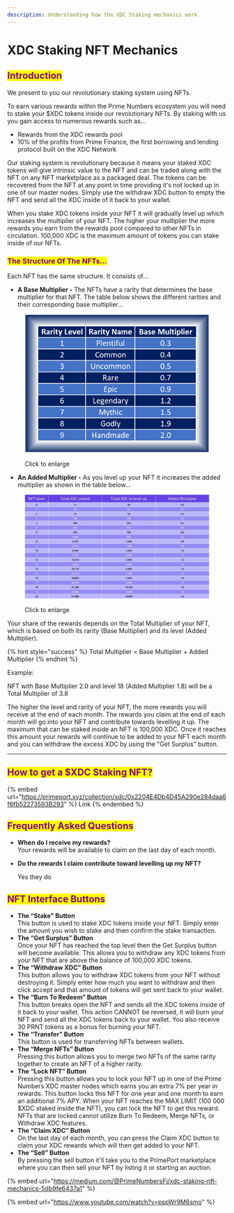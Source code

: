```yaml
---
description: Understanding how the XDC Staking mechanics work
---
```


# XDC Staking NFT Mechanics

## <mark style="color:purple;">Introduction</mark>

We present to you our revolutionary staking system using NFTs.

To earn various rewards within the Prime Numbers ecosystem you will need to stake your $XDC tokens inside our revolutionary NFTs. By staking with us you gain access to numerous rewards such as...

* Rewards from the XDC rewards pool
* 10% of the profits from Prime Finance, the first borrowing and lending protocol built on the XDC Network

Our staking system is revolutionary because it means your staked XDC tokens will give intrinsic value to the NFT and can be traded along with the NFT on any NFT marketplace as a packaged deal. The tokens can be recovered from the NFT at any point in time providing it's not locked up in one of our master nodes. Simply use the withdraw XDC button to empty the NFT and send all the XDC inside of it back to your wallet.

When you stake XDC tokens inside your NFT it will gradually level up which increases the multiplier of your NFT. The higher your multiplier the more rewards you earn from the rewards pool compared to other NFTs in circulation. 100,000 XDC is the maximum amount of tokens you can stake inside of our NFTs.

### <mark style="color:purple;">The Structure Of The NFTs…</mark> <a href="#d7e3" id="d7e3"></a>

Each NFT has the same structure. It consists of…

* **A Base Multiplier -** The NFTs have a rarity that determines the base multiplier for that NFT. The table below shows the different rarities and their corresponding base multiplier…

<figure><img src="../../../.gitbook/assets/XDC Base Multipliers.png" alt=""><figcaption><p>Click to enlarge</p></figcaption></figure>

* **An Added Multiplier -** As you level up your NFT it increases the added multiplier as shown in the table below…

<figure><img src="../../../.gitbook/assets/11.jpg" alt=""><figcaption><p>Click to enlarge</p></figcaption></figure>

Your share of the rewards depends on the Total Multiplier of your NFT, which is based on both its rarity (Base Multiplier) and its level (Added Multiplier).

{% hint style="success" %}
Total Multiplier = Base Multiplier + Added Multiplier
{% endhint %}

Example:

NFT with Base Multiplier 2.0 and level 18 (Added Multiplier 1.8) will be a Total Multiplier of 3.8

The higher the level and rarity of your NFT, the more rewards you will receive at the end of each month. The rewards you claim at the end of each month will go into your NFT and contribute towards levelling it up. The maximum that can be staked inside an NFT is 100,000 XDC. Once it reaches this amount your rewards will continue to be added to your NFT each month and you can withdraw the excess XDC by using the "Get Surplus" button.

***

## <mark style="color:purple;">**How to get a $XDC Staking NFT?**</mark>

{% embed url="https://primeport.xyz/collection/xdc/0x2204E4Db4D45A290e284daa6f6fb52273593B293" %}
Link
{% endembed %}

## <mark style="color:purple;">Frequently Asked Questions</mark>

* **When do I receive my rewards?**\
  Your rewards will be available to claim on the last day of each month.
*   **Do the rewards I claim contribute toward levelling up my NFT?**

    Yes they do

## <mark style="color:purple;">NFT Interface Buttons</mark> <a href="#id-9afb" id="id-9afb"></a>

* **The “Stake” Button**\
  This button is used to stake XDC tokens inside your NFT. Simply enter the amount you wish to stake and then confirm the stake transaction.
* **The “Get Surplus” Button**\
  Once your NFT has reached the top level then the Get Surplus button will become available. This allows you to withdraw any XDC tokens from your NFT that are above the balance of 100,000 XDC tokens.
* **The “Withdraw XDC” Button**\
  This button allows you to withdraw XDC tokens from your NFT without destroying it. Simply enter how much you want to withdraw and then click accept and that amount of tokens will get sent back to your wallet.
* **The “Burn To Redeem” Button**\
  This button breaks open the NFT and sends all the XDC tokens inside of it back to your wallet. This action CANNOT be reversed, it will burn your NFT and send all the XDC tokens back to your wallet. You also receive 30 PRNT tokens as a bonus for burning your NFT.
* **The “Transfer” Button**\
  This button is used for transferring NFTs between wallets.
* **The “Merge NFTs” Button**\
  Pressing this button allows you to merge two NFTs of the same rarity together to create an NFT of a higher rarity.
* **The “Lock NFT” Button**\
  Pressing this button allows you to lock your NFT up in one of the Prime Numbers XDC master nodes which earns you an extra 7% per year in rewards. This button locks this NFT for one year and one month to earn an additional 7% APY. When your NFT reaches the MAX LIMIT (100 000 $XDC staked inside the NFT), you can lock the NFT to get this reward. NFTs that are locked cannot utilize Burn To Redeem, Merge NFTs, or Withdraw XDC features.
* **The “Claim XDC” Button**\
  On the last day of each month, you can press the Claim XDC button to claim your XDC rewards which will then get added to your NFT.
* **The “Sell” Button**\
  By pressing the sell button it'll take you to the PrimePort marketplace where you can then sell your NFT by listing it or starting an auction.

{% embed url="https://medium.com/@PrimeNumbersFi/xdc-staking-nft-mechanics-5db9fe6437a1" %}

{% embed url="https://www.youtube.com/watch?v=pspWr9M6smo" %}
